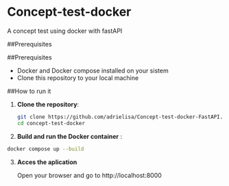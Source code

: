 # Concept-test-docker

 A concept test using docker with fastAPI

##Prerequisites


##Prerequisites

- Docker and Docker compose installed on your sistem
- Clone this repository to your local machine

##How to run it


1. **Clone the repository**:

   ```bash
   git clone https://github.com/adrielisa/Concept-test-docker-FastAPI.git
   cd concept-test-docker
   ```
3. **Build and run the Docker container** :

```bash
docker compose up --build
```


3. **Acces the aplication**

    Open your browser and go to http://localhost:8000
